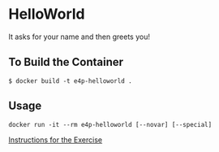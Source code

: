 # HelloWorld

It asks for your name and then greets you!

To Build the Container
---

```
$ docker build -t e4p-helloworld .
```

Usage
---

```
docker run -it --rm e4p-helloworld [--novar] [--special]
```

[Instructions for the Exercise](https://www.safaribooksonline.com/library/view/exercises-for-programmers/9781680501513/f_0020.html)
